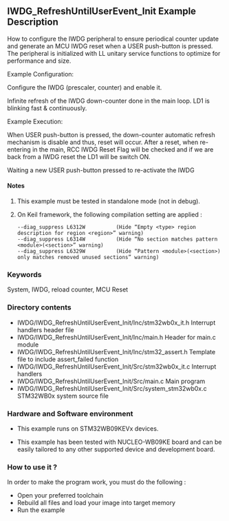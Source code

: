 ﻿## <b>IWDG_RefreshUntilUserEvent_Init Example Description</b>

How to configure the IWDG peripheral to ensure periodical counter update and
generate an MCU IWDG reset when a USER push-button is pressed. The peripheral
is initialized with LL unitary service functions to optimize
for performance and size.

Example Configuration:

Configure the IWDG (prescaler, counter) and enable it.

Infinite refresh of the IWDG down-counter done in the main loop.
LD1 is blinking fast & continuously.

Example Execution:

When USER push-button is pressed, the down-counter automatic refresh mechanism is
disable and thus, reset will occur. After a reset, when re-entering in the main,
RCC IWDG Reset Flag will be checked and if we are back from a IWDG reset the LD1
will be switch ON.

Waiting a new USER push-button pressed to re-activate the IWDG

#### <b>Notes</b>

 1. This example must be tested in standalone mode (not in debug).
                                            
 2. On Keil framework, the following compilation setting are applied :
    
        --diag_suppress L6312W          (Hide “Empty <type> region description for region <region>” warning)
        --diag_suppress L6314W          (Hide “No section matches pattern <module>(<section>” warning)
        --diag_suppress L6329W          (Hide “Pattern <module>(<section>) only matches removed unused sections” warning)

### <b>Keywords</b>

System, IWDG, reload counter, MCU Reset

### <b>Directory contents</b>

  - IWDG/IWDG_RefreshUntilUserEvent_Init/Inc/stm32wb0x_it.h          Interrupt handlers header file
  - IWDG/IWDG_RefreshUntilUserEvent_Init/Inc/main.h                        Header for main.c module
  - IWDG/IWDG_RefreshUntilUserEvent_Init/Inc/stm32_assert.h                Template file to include assert_failed function
  - IWDG/IWDG_RefreshUntilUserEvent_Init/Src/stm32wb0x_it.c          Interrupt handlers
  - IWDG/IWDG_RefreshUntilUserEvent_Init/Src/main.c                        Main program
  - IWDG/IWDG_RefreshUntilUserEvent_Init/Src/system_stm32wb0x.c      STM32WB0x system source file


### <b>Hardware and Software environment</b>

  - This example runs on STM32WB09KEVx devices.

  - This example has been tested with NUCLEO-WB09KE board and can be
    easily tailored to any other supported device and development board.

### <b>How to use it ?</b>

In order to make the program work, you must do the following :

 - Open your preferred toolchain
 - Rebuild all files and load your image into target memory
 - Run the example


